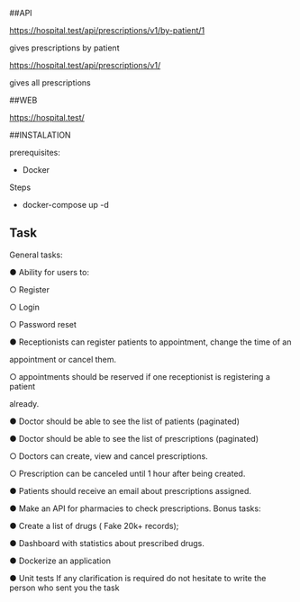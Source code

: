 ##API

https://hospital.test/api/prescriptions/v1/by-patient/1

gives prescriptions by patient

https://hospital.test/api/prescriptions/v1/

gives all prescriptions

##WEB

https://hospital.test/


##INSTALATION

prerequisites:

- Docker

Steps

- docker-compose up -d

## Task

General tasks:

● Ability for users to:

○ Register

○ Login

○ Password reset

● Receptionists can register patients to appointment, change the time of an

appointment or cancel them.

○ appointments should be reserved if one receptionist is registering a patient

already.

● Doctor should be able to see the list of patients (paginated)

● Doctor should be able to see the list of prescriptions (paginated)

○ Doctors can create, view and cancel prescriptions.

○ Prescription can be canceled until 1 hour after being created.

● Patients should receive an email about prescriptions assigned.

● Make an API for pharmacies to check prescriptions.
Bonus tasks:

● Create a list of drugs ( Fake 20k+ records);

● Dashboard with statistics about prescribed drugs.

● Dockerize an application

● Unit tests
If any clarification is required do not hesitate to write the person who sent you the task

